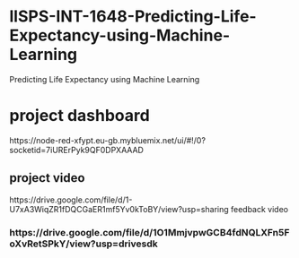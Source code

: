 # llSPS-INT-1648-Predicting-Life-Expectancy-using-Machine-Learning
Predicting Life Expectancy using Machine Learning
<h1>
project dashboard
 </h1>
https://node-red-xfypt.eu-gb.mybluemix.net/ui/#!/0?socketid=7iURErPyk9QF0DPXAAAD
<h2>
project video
 </h2>
https://drive.google.com/file/d/1-U7xA3WiqZR1fDQCGaER1mf5Yv0kToBY/view?usp=sharing
feedback video
<h3>
 https://drive.google.com/file/d/1O1MmjvpwGCB4fdNQLXFn5FoXvRetSPkY/view?usp=drivesdk
</h3>
